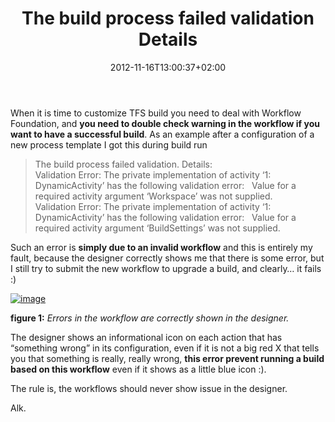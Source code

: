 ﻿---
title: "The build process failed validation Details "
description: ""
date: 2012-11-16T13:00:37+02:00
draft: false
tags: [Tfs]
categories: [Team Foundation Server]
---
When it is time to customize TFS build you need to deal with Workflow Foundation, and  **you need to double check warning in the workflow if you want to have a successful build**. As an example after a configuration of a new process template I got this during build run

> The build process failed validation. Details:        
> Validation Error: The private implementation of activity ‘1: DynamicActivity’ has the following validation error:   Value for a required activity argument ‘Workspace’ was not supplied.        
> Validation Error: The private implementation of activity ‘1: DynamicActivity’ has the following validation error:   Value for a required activity argument ‘BuildSettings’ was not supplied.

Such an error is  **simply due to an invalid workflow** and this is entirely my fault, because the designer correctly shows me that there is some error, but I still try to submit the new workflow to upgrade a build, and clearly… it fails :)

[![image](http://www.codewrecks.com/blog/wp-content/uploads/2012/11/image_thumb2.png "image")](http://www.codewrecks.com/blog/wp-content/uploads/2012/11/image2.png)

 **figure 1:** *Errors in the workflow are correctly shown in the designer.*

The designer shows an informational icon on each action that has “something wrong” in its configuration, even if it is not a big red X that tells you that something is really, really wrong,  **this error prevent running a build based on this workflow** even if it shows as a little blue icon :).

The rule is, the workflows should never show issue in the designer.

Alk.
